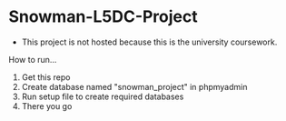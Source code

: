 # Snowman-L5DC-Project

* This project is not hosted because this is the university coursework.

How to run...

1. Get this repo
2. Create database named "snowman_project" in phpmyadmin
3. Run setup file to create required databases
4. There you go

